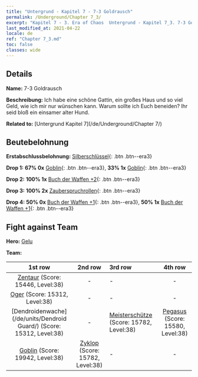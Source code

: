 ```yaml
---
title: "Untergrund - Kapitel 7 - 7-3 Goldrausch"
permalink: /Underground/Chapter 7_3/
excerpt: "Kapitel 7 - 3. Era of Chaos  Untergrund - Kapitel 7_3. 7-3 Goldrausch"
last_modified_at: 2021-04-22
locale: de
ref: "Chapter 7_3.md"
toc: false
classes: wide
---
```


## Details

 **Name:** 7-3 Goldrausch

 **Beschreibung:** Ich habe eine schöne Gattin, ein großes Haus und so viel Geld, wie ich mir nur wünschen kann. Warum sollte ich Euch beneiden? Ihr seid bloß ein einsamer alter Hund.

 **Related to:** [Untergrund Kapitel 7](/de/Underground/Chapter 7/)

## Beutebelohnung

 **Erstabschlussbelohnung:** [Silberschlüssel](/ItemsDE/con_693/){: .btn .btn--era3}

 **Drop 1:** **67% 0x** [Goblin](/ItemsDE/unt_217/){: .btn .btn--era3}, **33% 1x** [Goblin](/ItemsDE/unt_217/){: .btn .btn--era3}

 **Drop 2:** **100% 1x** [Buch der Waffen +2](/ItemsDE/mat_32/){: .btn .btn--era3}

 **Drop 3:** **100% 2x** [Zauberspruchrollen](/ItemsDE/con_694/){: .btn .btn--era3}

 **Drop 4:** **50% 0x** [Buch der Waffen +1](/ItemsDE/mat_25/){: .btn .btn--era3}, **50% 1x** [Buch der Waffen +1](/ItemsDE/mat_25/){: .btn .btn--era3}


## Fight against Team
 **Hero:** [Gelu](/de/heroes/Gelu/)

 **Team:**


  | 1st row | 2nd row | 3rd row | 4th row |
  |:----:|:----:|:----|:----:|
  | [Zentaur](/de/units/Centaur/) (Score: 15446, Level:38)  | - | - | - |
  | [Oger](/de/units/Ogre/) (Score: 15312, Level:38)  | - | - | - |
  | [Dendroidenwache](/de/units/Dendroid Guard/) (Score: 15312, Level:38)  | - | [Meisterschütze](/de/units/Sharpshooter/) (Score: 15782, Level:38)  | [Pegasus](/de/units/Pegasus/) (Score: 15580, Level:38)  |
  | [Goblin](/de/units/Goblin/) (Score: 19942, Level:38)  | [Zyklop](/de/units/Cyclops/) (Score: 15782, Level:38)  | - | - |


